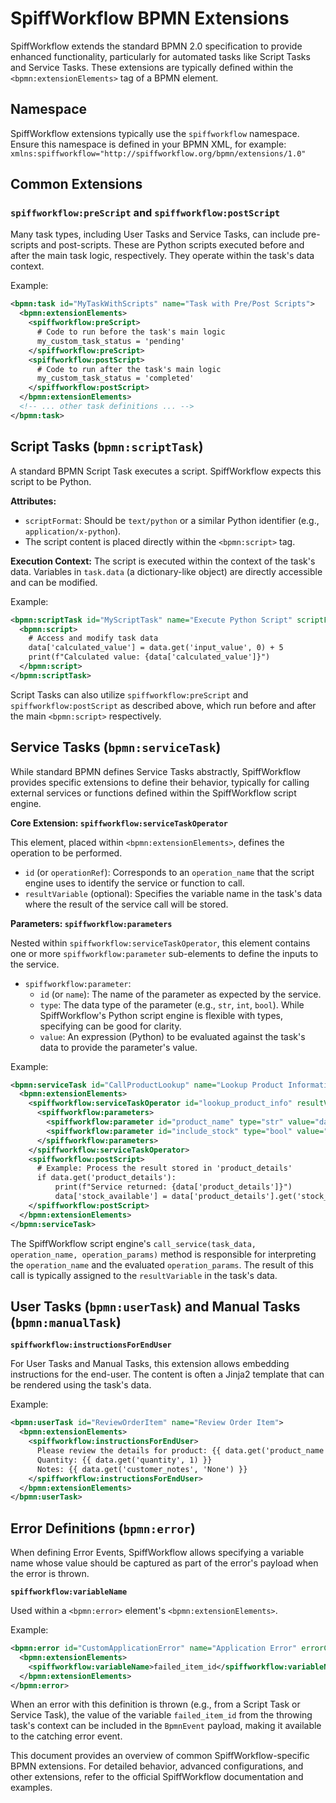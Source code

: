# SpiffWorkflow BPMN Extensions

SpiffWorkflow extends the standard BPMN 2.0 specification to provide enhanced functionality, particularly for automated tasks like Script Tasks and Service Tasks. These extensions are typically defined within the `<bpmn:extensionElements>` tag of a BPMN element.

## Namespace

SpiffWorkflow extensions typically use the `spiffworkflow` namespace. Ensure this namespace is defined in your BPMN XML, for example:
`xmlns:spiffworkflow="http://spiffworkflow.org/bpmn/extensions/1.0"`

## Common Extensions

### `spiffworkflow:preScript` and `spiffworkflow:postScript`

Many task types, including User Tasks and Service Tasks, can include pre-scripts and post-scripts. These are Python scripts executed before and after the main task logic, respectively. They operate within the task's data context.

Example:

```xml
<bpmn:task id="MyTaskWithScripts" name="Task with Pre/Post Scripts">
  <bpmn:extensionElements>
    <spiffworkflow:preScript>
      # Code to run before the task's main logic
      my_custom_task_status = 'pending'
    </spiffworkflow:preScript>
    <spiffworkflow:postScript>
      # Code to run after the task's main logic
      my_custom_task_status = 'completed'
    </spiffworkflow:postScript>
  </bpmn:extensionElements>
  <!-- ... other task definitions ... -->
</bpmn:task>
```

## Script Tasks (`bpmn:scriptTask`)

A standard BPMN Script Task executes a script. SpiffWorkflow expects this script to be Python.

**Attributes:**

- `scriptFormat`: Should be `text/python` or a similar Python identifier (e.g., `application/x-python`).
- The script content is placed directly within the `<bpmn:script>` tag.

**Execution Context:**
The script is executed within the context of the task's data. Variables in `task.data` (a dictionary-like object) are directly accessible and can be modified.

Example:

```xml
<bpmn:scriptTask id="MyScriptTask" name="Execute Python Script" scriptFormat="text/python">
  <bpmn:script>
    # Access and modify task data
    data['calculated_value'] = data.get('input_value', 0) + 5
    print(f"Calculated value: {data['calculated_value']}")
  </bpmn:script>
</bpmn:scriptTask>
```

Script Tasks can also utilize `spiffworkflow:preScript` and `spiffworkflow:postScript` as described above, which run before and after the main `<bpmn:script>` respectively.

## Service Tasks (`bpmn:serviceTask`)

While standard BPMN defines Service Tasks abstractly, SpiffWorkflow provides specific extensions to define their behavior, typically for calling external services or functions defined within the SpiffWorkflow script engine.

**Core Extension: `spiffworkflow:serviceTaskOperator`**

This element, placed within `<bpmn:extensionElements>`, defines the operation to be performed.

- `id` (or `operationRef`): Corresponds to an `operation_name` that the script engine uses to identify the service or function to call.
- `resultVariable` (optional): Specifies the variable name in the task's data where the result of the service call will be stored.

**Parameters: `spiffworkflow:parameters`**

Nested within `spiffworkflow:serviceTaskOperator`, this element contains one or more `spiffworkflow:parameter` sub-elements to define the inputs to the service.

- `spiffworkflow:parameter`:
  - `id` (or `name`): The name of the parameter as expected by the service.
  - `type`: The data type of the parameter (e.g., `str`, `int`, `bool`). While SpiffWorkflow's Python script engine is flexible with types, specifying can be good for clarity.
  - `value`: An expression (Python) to be evaluated against the task's data to provide the parameter's value.

Example:

```xml
<bpmn:serviceTask id="CallProductLookup" name="Lookup Product Information">
  <bpmn:extensionElements>
    <spiffworkflow:serviceTaskOperator id="lookup_product_info" resultVariable="product_details">
      <spiffworkflow:parameters>
        <spiffworkflow:parameter id="product_name" type="str" value="data['selected_product_id']"/>
        <spiffworkflow:parameter id="include_stock" type="bool" value="True"/>
      </spiffworkflow:parameters>
    </spiffworkflow:serviceTaskOperator>
    <spiffworkflow:postScript>
      # Example: Process the result stored in 'product_details'
      if data.get('product_details'):
          print(f"Service returned: {data['product_details']}")
          data['stock_available'] = data['product_details'].get('stock_level', 0)
    </spiffworkflow:postScript>
  </bpmn:extensionElements>
</bpmn:serviceTask>
```

The SpiffWorkflow script engine's `call_service(task_data, operation_name, operation_params)` method is responsible for interpreting the `operation_name` and the evaluated `operation_params`. The result of this call is typically assigned to the `resultVariable` in the task's data.

## User Tasks (`bpmn:userTask`) and Manual Tasks (`bpmn:manualTask`)

**`spiffworkflow:instructionsForEndUser`**

For User Tasks and Manual Tasks, this extension allows embedding instructions for the end-user. The content is often a Jinja2 template that can be rendered using the task's data.

Example:

```xml
<bpmn:userTask id="ReviewOrderItem" name="Review Order Item">
  <bpmn:extensionElements>
    <spiffworkflow:instructionsForEndUser>
      Please review the details for product: {{ data.get('product_name', 'N/A') }}.
      Quantity: {{ data.get('quantity', 1) }}
      Notes: {{ data.get('customer_notes', 'None') }}
    </spiffworkflow:instructionsForEndUser>
  </bpmn:extensionElements>
</bpmn:userTask>
```

## Error Definitions (`bpmn:error`)

When defining Error Events, SpiffWorkflow allows specifying a variable name whose value should be captured as part of the error's payload when the error is thrown.

**`spiffworkflow:variableName`**

Used within a `<bpmn:error>` element's `<bpmn:extensionElements>`.

Example:

```xml
<bpmn:error id="CustomApplicationError" name="Application Error" errorCode="APP_ERR_101">
  <bpmn:extensionElements>
    <spiffworkflow:variableName>failed_item_id</spiffworkflow:variableName>
  </bpmn:extensionElements>
</bpmn:error>
```

When an error with this definition is thrown (e.g., from a Script Task or Service Task), the value of the variable `failed_item_id` from the throwing task's context can be included in the `BpmnEvent` payload, making it available to the catching error event.

This document provides an overview of common SpiffWorkflow-specific BPMN extensions. For detailed behavior, advanced configurations, and other extensions, refer to the official SpiffWorkflow documentation and examples.
